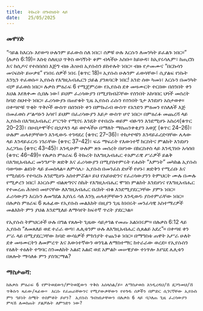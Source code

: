```yaml
---
title:  ትኩረት በግብዝነት ላይ
date:   25/05/2025
---
```


### መዋሃድ
 

“ኀይል ከእርሱ እየወጣ ሁሉንም ይፈውስ ስለ ነበር፣ ሰዎቹ ሁሉ እርሱን ለመንካት ይፈልጉ ነበር።” (ሉቃስ 6:19)። እስቲ ስለዚህ ጥቅስ ወሳኝነት ቆም ብላችሁ አስቡ። ከይሁዳ፣ ከኢየሩሳሌም፣ ከጢሮስ እና ከሲዶና የተሰበሰበ እጅግ ብዙ ሕዝብ ኢየሱስን ይከተሉት ነበር። ብዙ የታመሙና “በርኩሳን መናፍስት ይሠቃዩ” የነበሩ ሰዎች ነበሩ (ቁጥር 18)። ኢየሱስ ሁሉንም ፈወሳቸው፤ ሲያልፍ የነኩት እንኳን ተፈወሱ። ኢየሱስ የእግዚአብሔርን ኃይል ያንጸባርቅ ነበር! አንድ ሰው ካመነ፣ እርሱን በመንካት ብቻ ይፈወስ ነበር።
ሉቃስ ምዕራፍ 6 የሚጀምረው የኢየሱስ ደቀ መዛሙርት ተርበው በሰንበት ቀን እህል እየለቀሙ ሲበሉ ነው፤ ይህም ፈሪሳውያን በሚያከብሯቸው የሰንበት አከባበር ህጎች መሰረት ከባድ ስህተት ነበር። ፈሪሳውያኑ በጠየቁት ጊዜ ኢየሱስ ራሱን የሰንበት ጌታ እንደሆነ አስታወቀ። በቀጣዮቹ ጥቂት ጥቅሶች ውስጥ በሰንበት ቀን በምኩራብ ውስጥ የአንድን ምዕመን የሰለለች እጅ በመፈወስ ሥልጣኑን አሳየ፤ ይህም በፈሪሳውያን እይታ ውስጥ ሆኖ ነበር። በምዕራፉ መጨረሻ ላይ ኢየሱስ በእግዚአብሔር ሥርዓት የሚኖሩ እንዴት የተበረኩ ወይም ብፁዓን እንደሚሆኑ አስረዳ(ቁጥር 20–23)፣ በሀብታሞችና በኃያላን ላይ ወዮላችሁ በማለት ማስጠንቀቂያን አወጀ (ቁጥር 24–26)፣ ሁሉም ጠላቶቻቸውን እንዲወዱ ተገዳደረ (ቁጥር 27–36)፣ ተከታዮቹን እንዳይፈረድባቸው ሌላው ላይ እንዳይፈርዱ ነገራቸው (ቁጥር 37–42)፣ ፍሬ ማፍራት የእውነተኛ ክርስትና ምልክት እንደሆነ አረጋገጠ (ቁጥር 43–45)፣ እንዲሁም ሁሉም ጽኑ መሰረት በሆነው በክርስቶስ ላይ እንዲገነቡ አሳሰበ (ቁጥር 46–49)።
 የሉቃስ ምዕራፍ 6 ትኩረት ከእግዚአብሔር ተአምራዊ ሥራዎች ይልቅ በእግዚአብሔር መንግሥት ጽድቅ እና ፈሪሳውያን በሚያስተምሩት የሐሰት “እምነት” መካከል ኢየሱስ ባወጣው ልዩነት ላይ ይመስላል። ለምሳሌ፦ ኢየሱስ በመንፈስ ድሆች የሆኑ፣ ጽድቅን የሚራቡ እና የሚሰደዱ የተባረኩ እንደሚሆኑ አስተምሯል። ይህ የአይሁድንና የፈሪሳውያንን ትምህርት ሙሉ በሙሉ የሚቃረን ነበር፤ እነርሱም ብልጽግናና ስኬት የእግዚአብሔር ሞገስ ምልክት እንደሆነና የእግዚአብሔር የተመረጠ ሕዝብ መሆናቸው ለእግዚአብሔር በረከት ብቁ እንደሚያደርጋቸው ያምኑ ነበር። ፈሪሳውያን እርሱን ለመግደል እያሴሩ ሳለ እንኳ ጠላቶቻቸውን እንዲወዱ ያስተምራቸው ነበር። በሉቃስ ምዕራፍ 6 ጸሐፊው የኢየሱስ መልእክት በዚያን ጊዜ ከነበሩት መንፈሳዊ አስተማሪዎች መልእክት ምን ያህል እንደሚለይ ለማሳየት ከፍተኛ ጥረት ያደርጋል።
 
የኢየሱስ ትምህርቶች ሁሉ በግል የጸሎት ጊዜው ሳይታገል የመጡ አልነበሩም። በሉቃስ 6:12 ላይ ኢየሱስ “ለመጸለይ ወደ ተራራ ወጣ፣ ሌሊቱንም ሁሉ ለእግዚአብሔር ሲጸልይ አደረ”። በቀጣዩ ቀን ሥራ ላይ በሚያደርጋቸው ከባድ ውሳኔዎች ምክንያት ተጨንቆ ነበር። በማግስቱ ጠዋት አሥራ ሁለት ደቀ መዛሙርትን ለመምረጥ እና እውነተኛውን ወንጌል ለማስተማር ከተራራው ወረደ። የኢየሱስን የዕለት ተዕለት ተግባር ስንመለከት አልፎ አልፎ ወደ አምልኮ መሠዊያው ተነጥሎ እየሄደ ሌሊቱን በጸሎት ማሳለፉ ምን ያስገርማል?
 
### ማስታወሻ:
 

`ከሉቃስ ምዕራፍ 6 የምትወደውን/ምትወጂውን ጥቅስ አሰላስል/ይ። ለማስታወስ እንዲረዳህ/ሽ ደጋግመህ/ሽ ጥቅሱን ጻፈው/ጻፊው፡፡
`
`እርሱ የፈጠራቸውንና የሚያውቃቸውን የተጎዱ ሰዎችን በምድር ሲገናኛቸው ኢየሱስ ምን ዓይነት ስሜት ተሰምቶት ይሆን?
`
`ኢየሱስ ግብዝነታቸውን በሉቃስ 6 ላይ ባጋለጠ ጊዜ ፈሪሳውያን ምላሽ ለመስጠት ያልቻሉት ለምንድን ነው?
` 
